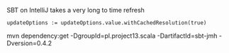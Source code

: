SBT on IntelliJ takes a very long to time refresh


`updateOptions := updateOptions.value.withCachedResolution(true)`

<!-- 使用命令下载指定的mvn 包 -->
mvn dependency:get  -DgroupId=pl.project13.scala -DartifactId=sbt-jmh -Dversion=0.4.2

